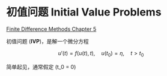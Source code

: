 # 初值问题 Initial Value Problems

[Finite Difference Methods Chapter 5][textbook]

初值问题 (**IVP**)，是解一个微分方程

$$ u'(t) = f(u(t), t), \quad u(t_0) = \eta, \quad t > t_0 $$

简单起见，通常假定 \(t_0 = 0\)











[textbook]: ../index.md#finite-difference-methods-for-ordinary-and-partial-differential-equations